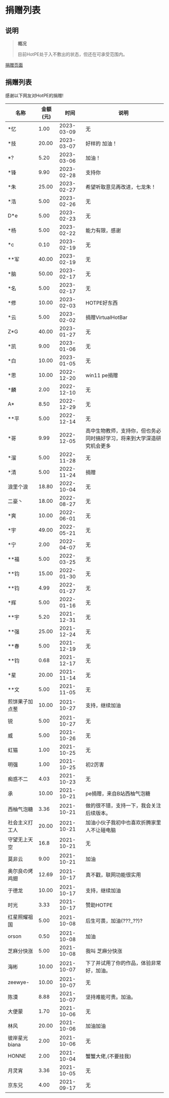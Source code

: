 # 捐赠列表
## 说明
> **概况**
> 
> 目前HotPE处于入不敷出的状态，但还在可承受范围内。

[捐赠页面](https://www.hotpe.top/donation "捐赠页面")
## 捐赠列表
感谢以下网友对HotPE的捐赠!

|名称|金额(元)|时间|说明|
| --- | --- | --- | --- |
|*忆|1.00|2023-03-09|无
|*技|20.00|2023-03-07|好样的 加油！
|*?|5.20|2023-03-06|加油！
|*锋|9.90|2023-02-28|支持你
|*朱|25.00|2023-02-27|希望听取意见再改进，七龙朱！
|*浩|5.00|2023-02-26|无
|D*e|5.00|2023-02-23|无
|*杨|5.00|2023-02-22|能力有限，感谢
|*c|0.10|2023-02-19|无
|**军|40.00|2023-02-19|无
|*脑|50.00|2023-02-17|无
|*名|5.00|2023-02-17|无
|*修|10.00|2023-02-03|HOTPE好东西
|*云|5.00|2023-02-02|捐赠VirtualHotBar
|Z*G|40.00|2023-01-27|无
|*凯|9.00|2023-01-06|无
|*白|10.00|2023-01-05|无
|*思|10.00|2022-12-20|win11 pe捐赠
|*麟|2.00|2022-12-10|无
|A*|8.50|2022-12-29|无
|**平|5.00|2022-12-14|无
|*哥|9.99|2022-12-05|高中生物教师，支持你，但也务必同时搞好学习，将来到大学深造研究机会更多
|*溜|5.00|2022-11-28|无
|*清|5.00|2022-11-24|捐赠
|浪里个浪|18.80|2022-10-04|无
|二豪丶|18.00|2022-08-27|无
|*爽 |10.00|2022-06-01|无
|*宇|49.00|2022-05-21|无
|*宁|2.00|2022-04-07|无
|**福|5.00|2022-03-25|无 
|**钧|15.00|2022-01-30|无
|**钧|4.99|2022-01-27|无
|*辉|5.00|2022-01-16|无
|**宇 |5.20|2021-12-31|无
|**强|25.00|2021-12-24|无
|**春|5.00|2021-12-19|无
|**钧|0.68|2021-12-17|无
|*星|20.00|2021-11-14|无
|**文|5.00|2021-11-05|无
|煎饼果子加点葱|10.00|2021-10-27|支持，继续加油
|锐|5.00|2021-10-27|无
|威|5.00|2021-10-26|无
|虹猫|1.00|2021-10-25	|无
|明强	|1.00	|2021-10-25	|初2厉害
|痴惑不二	|4.03	|2021-10-23	|无
|承	|10.00	|2021-10-21	|pe捐赠，来自B站西柚气泡糖
|西柚气泡糖	|3.36	|2021-10-21	|做的很不错，支持一下，我会关注后续版本。
|社会主义打工人	|20.00	|2021-10-21	|加油小伙子我初中也喜欢折腾家里人不让碰电脑
|守望无上天空	|16.8	|2021-10-21	|无
|莫非云	|9.00	|2021-10-21	|加油
|奥尔良の烤鸡翅	|12.69|2021-10-17	|真不戳，联网功能很实用
|于德龙	|10.00	|2021-10-17	|支持，继续加油
|时光	|3.33|2021-10-17	|赞助HOTPE
|红星照耀祖国|5.00|2021-10-08|后生可畏，加油(???_??)?
|orson	|0.50	|2021-10-08	|加油
|芝麻分快涨	|5.00	|2021-10-08	|我叫 芝麻分快涨
|海彬	|10.00	|2021-10-07	|下了并试用了你的作品，体验非常好，加油。
|zeewye-	|10.00	|2021-10-07	|无
|陈漠|8.88|2021-10-07|坚持难能可贵。加油。
|大便蒙	|1.70	|2021-10-06	|无
|林风|20.00	|2021-10-06|加油加油
|彼岸星光biana		|2.00|2021-10-06	|无
|HONNE|2.00	|2021-10-04	|蟹蟹大佬,(不要挂我)
|月灵宵|3.36	|2021-10-05	|无
|京东兄|4.00|2021-09-17|无
